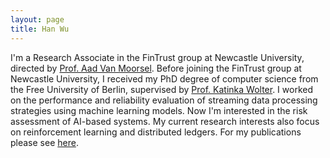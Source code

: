 ```yaml
---
layout: page
title: Han Wu
---
```

I'm a Research Associate in the FinTrust group at Newcastle University, directed by [Prof. Aad Van Moorsel](https://www.ncl.ac.uk/computing/staff/profile/aadvanmoorsel.html). Before joining the FinTrust group at Newcastle University, I received my PhD degree of computer science from the Free University of Berlin, supervised by [Prof. Katinka Wolter](https://www.mi.fu-berlin.de/inf/groups/ag-tech/staff/0Current/wolter.html). I worked on the performance and reliability evaluation of streaming data processing strategies using machine learning models. Now I'm interested in the risk assessment of AI-based systems. My current research interests also focus on reinforcement learning and distributed ledgers. For my publications please see [here](https://www.researchgate.net/profile/Han-Wu-28/publications).